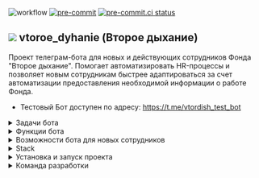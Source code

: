 ![workflow](https://github.com/Studio-Yandex-Practicum/vtoroe_dyhanie/actions/workflows/vtoroe_dyhanie_develop.yml/badge.svg)
[![pre-commit](https://img.shields.io/badge/pre--commit-enabled-brightgreen?logo=pre-commit)](https://github.com/pre-commit/pre-commit)
[![pre-commit.ci status](https://results.pre-commit.ci/badge/github/pre-commit/pre-commit-hooks/main.svg)](https://results.pre-commit.ci/latest/github/pre-commit/pre-commit-hooks/main)

## <img src='https://shop.vtoroe.ru/wp-content/themes/cshops/assets/img/favicon.ico'/> vtoroe_dyhanie (Второе дыхание)

Проект телеграм-бота для новых и действующих сотрудников Фонда "Второе дыхание". Помогает автоматизировать HR-процессы и позволяет новым сотрудникам быстрее адаптироваться за счет автоматизации предоставления необходимой информации о работе Фонда.

- Тестовый Бот доступен по адресу: https://t.me/vtordish_test_bot

<details>
<summary>Задачи бота</summary>

- Оптимизация процесса онбординга для новых коллег Фонда "Второе дыхание"
- Сокращение рабочего времени hr на ответы на одинаковые вопросы коллег
- Контроль эмоционального состояния коллег
- Сбор аналитики

</details>

<details>
<summary>Функции бота</summary>

- Предоставление информации о Фонде (общая, ссылка на сайт)
- Предоставление общей информации о проекте (адрес, директор, оргструктура)
- Ответы на часто задаваемые вопросы
- Помощь с документами и формами (присылать документ по выбору из меню)
- Собирает информацию для аналитики
- Отложенное отправление напоминаний для конкретных сотрудников
- Периодический опрос о самочувствии сотрудников
</details>

<details>
<summary>Возможности бота для новых сотрудников</summary>

- Предоставление необходимой информации, ресурсы
- Ответы на вопросы
- Кадровые документы
- Напоминания
</details>

<details>
<summary>Stack</summary>

- Python 3.11
- Python-telegram-bot 20.5
- Docker
- Docker-Compose
- Poetry 1.6.1
</details>

<details>
<summary>Установка и запуск проекта</summary>

Клонируйте репозиторий:

```
git clone git@github.com:Studio-Yandex-Practicum/vtoroe_dyhanie.git
```

Перейдите в директорию проекта:

```
cd vtoroe_dyhanie/
```

Инициализируйте создание директории виртуального окружения в проекте:

```
poetry config virtualenvs.in-project true
```

Создайте директорию виртуального окружения:

```
poetry install
```

Далее вы можете либо запустить виртуальное окружение самостоятельно:

```
poetry shell
```

Или воспользовавшись вот такой командой:

```
source .venv/bin/activate (для UNIX)
source .venv/Scripts/activate (для WINDOWS)
```

Создайте в корневой папке проекта файл .env, используя телеграм-токен, полученный от BotFather:

```
TELEGRAM_TOKEN='<здесь ваш токен>'
```

Запустите проект локально, чтобы проверить работоспособность:

```
python src\application.py
```

</details>

<details>
<summary>Команда разработки</summary>

Тимлид:

- [Яна Денисова](https://github.com/Yana-Denisova)

Проджект менеджер:

- [Татьяна Кумова](https://github.com/kmvtn)

Разработчики:

- [Александр Мамонов](https://github.com/Alex386386)
- [Владимир Максимов](https://github.com/v-mcsimoff)
- [Андрей Мольков](https://github.com/MrProfessorCat)
- [Дмитрий Насибуллин](https://github.com/IlDezmond)
- [Андрей Киланов](https://github.com/AndyFebruary74)
- [Мария Ковалева](https://github.com/Maria50538810)
- [Виктория Латышева](https://github.com/vikkilat)
- [Евгений Квас](https://github.com/Leon6565)
- [Анастасия Савельева](https://github.com/Esperansa08)
- [Настасья Мартынова](https://github.com/Nastasya-M)
- [Евгений Голодных](https://github.com/Evgeniy-Golodnykh)
- [Дмитрий Корепанов](https://github.com/DNKer)
- [Михаил Волков](https://github.com/greenpandorik)
- [Евгений Коваленко](https://github.com/evgeny-dmitrievich)
- [Александр Новожилов](https://github.com/AleksNovo)
- [Олег Исаев](https://github.com/oisaev)
- [Дмитрий Белолипецкий](https://github.com/EvolDem)

</details>
